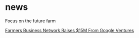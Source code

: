# news
Focus on the future farm

[Farmers Business Network Raises $15M From Google Ventures](http://techcrunch.com/2015/05/19/farmers-business-network-raises-15m-from-google-ventures/)
